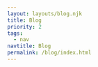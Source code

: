 ```yaml
---
layout: layouts/blog.njk
title: Blog
priority: 2
tags:
  - nav
navtitle: Blog
permalink: /blog/index.html
---
```

